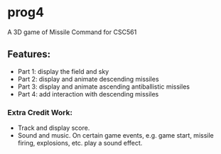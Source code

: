 # prog4
A 3D game of Missile Command for CSC561<br>
## Features: 
* Part 1: display the field and sky
* Part 2: display and animate descending missiles
* Part 3: display and animate ascending antiballistic missiles
* Part 4: add interaction with descending missiles 
### Extra Credit Work:
* Track and display score. 
* Sound and music. On certain game events, e.g. game start, missile firing, explosions,  etc. play a sound effect.
